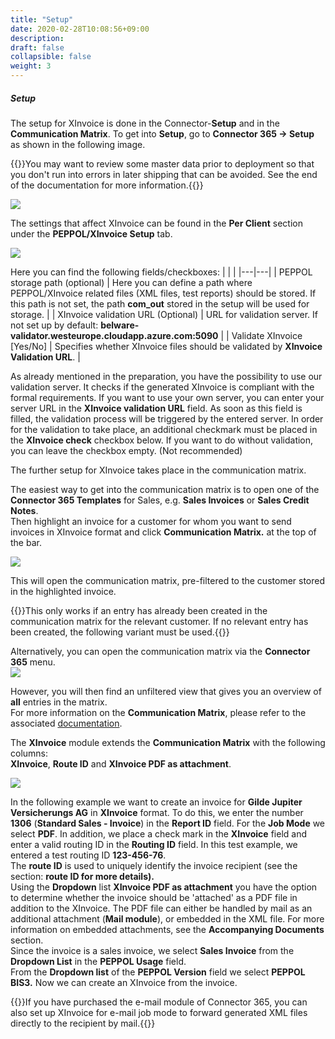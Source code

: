 ```yaml
---
title: "Setup"
date: 2020-02-28T10:08:56+09:00
description: 
draft: false
collapsible: false
weight: 3
---
```


##### Setup

The setup for XInvoice is done in the Connector-**Setup** and in the **Communication Matrix**. To get into **Setup**, go to **Connector 365 -\> Setup** as shown in the following image.

{{<notice info>}}You may want to review some master data prior to deployment so that you don't run into errors in later shipping that can be avoided. See the end of the documentation for more information.{{</notice>}}

![](/images/connectornav/data_exchange/xrech1.png)

The settings that affect XInvoice can be found in the **Per Client** section under the **PEPPOL/XInvoice Setup** tab.

![](/images/connectornav/data_exchange/xrech2.png)  

Here you can find the following fields/checkboxes:
| | |
|---|---|
| PEPPOL storage path (optional) | Here you can define a path where PEPPOL/XInvoice related files (XML files, test reports) should be stored. If this path is not set, the path **com_out** stored in the setup will be used for storage. |
| XInvoice validation URL (Optional) | URL for validation server. If not set up by default: **belware-validator.westeurope.cloudapp.azure.com:5090** |
| Validate XInvoice [Yes/No] | Specifies whether XInvoice files should be validated by **XInvoice Validation URL**. |


As already mentioned in the preparation, you have the possibility to use our validation server. It checks if the generated XInvoice is compliant with the formal requirements. If you want to use your own server, you can enter your server URL in the **XInvoice validation URL** field. As soon as this field is filled, the validation process will be triggered by the entered server. In order for the validation to take place, an additional checkmark must be placed in the **XInvoice check** checkbox below. If you want to do without validation, you can leave the checkbox empty. (Not recommended)

The further setup for XInvoice takes place in the communication matrix. 

The easiest way to get into the communication matrix is to open one of the **Connector 365 Templates** for Sales, e.g. **Sales Invoices** or **Sales Credit Notes**.  
Then highlight an invoice for a customer for whom you want to send invoices in XInvoice format and click **Communication Matrix.** at the top of the bar.

![](/images/connectornav/data_exchange/xrech3.png)

This will open the communication matrix, pre-filtered to the customer stored in the highlighted invoice.

{{<notice info>}}This only works if an entry has already been created in the communication matrix for the relevant customer. If no relevant entry has been created, the following variant must be used.{{</notice>}}

Alternatively, you can open the communication matrix via the **Connector 365** menu.   
![](/images/connectornav/data_exchange/xrech4.png)

However, you will then find an unfiltered view that gives you an overview of **all** entries in the matrix.  
For more information on the **Communication Matrix**, please refer to the associated [documentation](https://belware.de/images/PDFs/Connector_NAV_Matrixdoku_17082020.pdf?type=file).

The **XInvoice** module extends the **Communication Matrix** with the following columns:  
**XInvoice**, **Route ID** and **XInvoice PDF as attachment**.

![](/images/connectornav/data_exchange/xrech5.png)

In the following example we want to create an invoice for **Gilde Jupiter Versicherungs AG** in **XInvoice** format. To do this, we enter the number **1306** (**Standard Sales - Invoice**) in the **Report ID** field. For the **Job Mode** we select **PDF**. In addition, we place a check mark in the **XInvoice** field and enter a valid routing ID in the **Routing ID** field. In this test example, we entered a test routing ID **123-456-76**.  
The **route ID** is used to uniquely identify the invoice recipient (see the section: **route ID for more details).**   
Using the **Dropdown** list **XInvoice PDF as attachment** you have the option to determine whether the invoice should be 'attached' as a PDF file in addition to the XInvoice. The PDF file can either be handled by mail as an additional attachment (**Mail module**), or embedded in the XML file. For more information on embedded attachments, see the **Accompanying Documents** section.  
Since the invoice is a sales invoice, we select **Sales Invoice** from the **Dropdown List** in the **PEPPOL Usage** field.   
From the **Dropdown list** of the **PEPPOL Version** field we select **PEPPOL BIS3.** Now we can create an XInvoice from the invoice.

{{<notice info>}}If you have purchased the e-mail module of Connector 365, you can also set up XInvoice for e-mail job mode to forward generated XML files directly to the recipient by mail.{{</notice>}}
